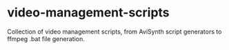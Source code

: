 # video-management-scripts
Collection of video management scripts, from AviSynth script generators to ffmpeg .bat file generation.
